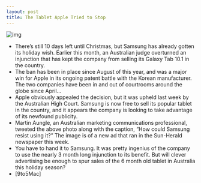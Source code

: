 ```yaml
---
layout: post
title: The Tablet Apple Tried to Stop
---
```

![img](http://media.idownloadblog.com/wp-content/uploads/2011/12/samsung-ad-e1323986323849.jpeg)
* There’s still 10 days left until Christmas, but Samsung has already gotten its holiday wish. Earlier this month, an Australian judge overturned an injunction that has kept the company from selling its Galaxy Tab 10.1 in the country.
* The ban has been in place since August of this year, and was a major win for Apple in its ongoing patent battle with the Korean manufacturer. The two companies have been in and out of courtrooms around the globe since April…
* Apple obviously appealed the decision, but it was upheld last week by the Australian High Court. Samsung is now free to sell its popular tablet in the country, and it appears the company is looking to take advantage of its newfound publicity.
* Martin Aungle, an Australian marketing communications professional, tweeted the above photo along with the caption, “How could Samsung resist using it?” The image is of a new ad that ran in the Sun-Herald newspaper this week.
* You have to hand it to Samsung. It was pretty ingenius of the company to use the nearly 3 month long injunction to its benefit. But will clever advertising be enough to spur sales of the 6 month old tablet in Australia this holiday season?
* [9to5Mac]

